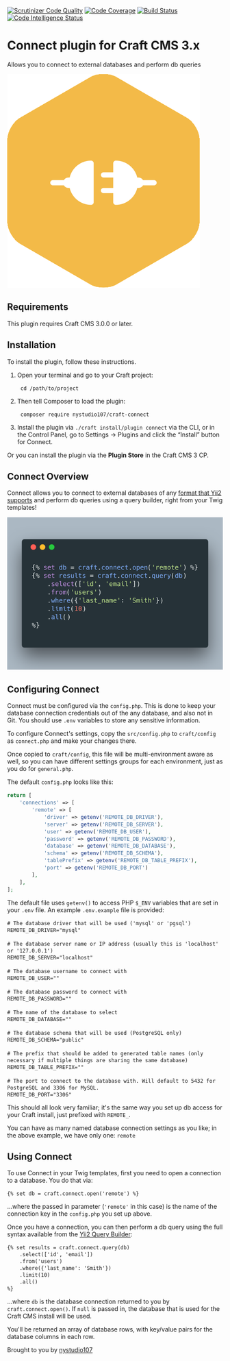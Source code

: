 [![Scrutinizer Code Quality](https://scrutinizer-ci.com/g/nystudio107/craft-connect/badges/quality-score.png?b=v1)](https://scrutinizer-ci.com/g/nystudio107/craft-connect/?branch=v1) [![Code Coverage](https://scrutinizer-ci.com/g/nystudio107/craft-connect/badges/coverage.png?b=v1)](https://scrutinizer-ci.com/g/nystudio107/craft-connect/?branch=v1) [![Build Status](https://scrutinizer-ci.com/g/nystudio107/craft-connect/badges/build.png?b=v1)](https://scrutinizer-ci.com/g/nystudio107/craft-connect/build-status/v1) [![Code Intelligence Status](https://scrutinizer-ci.com/g/nystudio107/craft-connect/badges/code-intelligence.svg?b=v1)](https://scrutinizer-ci.com/code-intelligence)

# Connect plugin for Craft CMS 3.x

Allows you to connect to external databases and perform db queries

![Screenshot](./resources/img/plugin-logo.png)

## Requirements

This plugin requires Craft CMS 3.0.0 or later.

## Installation

To install the plugin, follow these instructions.

1. Open your terminal and go to your Craft project:

        cd /path/to/project

2. Then tell Composer to load the plugin:

        composer require nystudio107/craft-connect

3. Install the plugin via `./craft install/plugin connect` via the CLI, or in the Control Panel, go to Settings → Plugins and click the “Install” button for Connect.

Or you can install the plugin via the **Plugin Store** in the Craft CMS 3 CP.

## Connect Overview

Connect allows you to connect to external databases of any [format that Yii2 supports](https://www.yiiframework.com/doc/guide/2.0/en/db-dao) and perform db queries using a query builder, right from your Twig templates!

![Screenshot](./resources/screenshots/connect-code-example.png)

## Configuring Connect

Connect must be configured via the `config.php`. This is done to keep your database connection credentials out of the any database, and also not in Git. You should use `.env` variables to store any sensitive information.

To configure Connect's settings, copy the `src/config.php` to `craft/config` as `connect.php` and make your changes there.

Once copied to `craft/config`, this file will be multi-environment aware as well, so you can have different settings groups for each environment, just as you do for `general.php`.

The default `config.php` looks like this:

```php
return [
    'connections' => [
        'remote' => [
            'driver' => getenv('REMOTE_DB_DRIVER'),
            'server' => getenv('REMOTE_DB_SERVER'),
            'user' => getenv('REMOTE_DB_USER'),
            'password' => getenv('REMOTE_DB_PASSWORD'),
            'database' => getenv('REMOTE_DB_DATABASE'),
            'schema' => getenv('REMOTE_DB_SCHEMA'),
            'tablePrefix' => getenv('REMOTE_DB_TABLE_PREFIX'),
            'port' => getenv('REMOTE_DB_PORT')
        ],
    ],
];
```

The default file uses `getenv()` to access PHP `$_ENV` variables that are set in your `.env` file. An example `.env.example` file is provided:

```
# The database driver that will be used ('mysql' or 'pgsql')
REMOTE_DB_DRIVER="mysql"

# The database server name or IP address (usually this is 'localhost' or '127.0.0.1')
REMOTE_DB_SERVER="localhost"

# The database username to connect with
REMOTE_DB_USER=""

# The database password to connect with
REMOTE_DB_PASSWORD=""

# The name of the database to select
REMOTE_DB_DATABASE=""

# The database schema that will be used (PostgreSQL only)
REMOTE_DB_SCHEMA="public"

# The prefix that should be added to generated table names (only necessary if multiple things are sharing the same database)
REMOTE_DB_TABLE_PREFIX=""

# The port to connect to the database with. Will default to 5432 for PostgreSQL and 3306 for MySQL.
REMOTE_DB_PORT="3306"
```

This should all look very familiar; it's the same way you set up db access for your Craft install, just prefixed with `REMOTE_`.

You can have as many named database connection settings as you like; in the above example, we have only one: `remote`

## Using Connect

To use Connect in your Twig templates, first you need to open a connection to a database. You do that via:

```twig
{% set db = craft.connect.open('remote') %}
```

...where the passed in parameter (`'remote'` in this case) is the name of the connection key in the `config.php` you set up above.

Once you have a connection, you can then perform a db query using the full syntax available from the [Yii2 Query Builder](https://www.yiiframework.com/doc/guide/2.0/en/db-query-builder):

```twig
{% set results = craft.connect.query(db)
    .select(['id', 'email'])
    .from('users')
    .where({'last_name': 'Smith'})
    .limit(10)
    .all()
%}
```

...where `db` is the database connection returned to you by `craft.connect.open()`. If `null` is passed in, the database that is used for the Craft CMS install will be used.

You'll be returned an array of database rows, with key/value pairs for the database columns in each row.

Brought to you by [nystudio107](https://nystudio107.com/)
